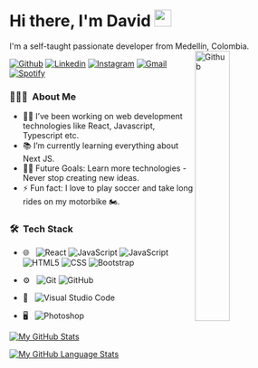 <h1> Hi there, I'm David <img src="https://raw.githubusercontent.com/iampavangandhi/iampavangandhi/master/gifs/Hi.gif" width="30px"> </h2>
I'm a self-taught passionate developer from Medellín, Colombia.

<img width="35%" align="right" alt="Github" src="https://user-images.githubusercontent.com/48678280/88862734-4903af80-d201-11ea-968b-9c939d88a37c.gif" />

[![Github](https://img.shields.io/badge/-Github-333?style=flat&logo=Github&logoColor=white)](https://github.com/DavidPalacio99)
[![Linkedin](https://img.shields.io/badge/-LinkedIn-blue?style=flat&logo=Linkedin&logoColor=white)](https://www.linkedin.com/in/david-alberto-palacio-higuita-3b08a3175/)
[![Instagram](https://img.shields.io/badge/-Instagram-c13584?style=flat&labelColor=c13584&logo=instagram&logoColor=white)](https://www.instagram.com/david_p1699/)
[![Gmail](https://img.shields.io/badge/-Gmail-c14438?style=flat&logo=Gmail&logoColor=white)](mailto:davidalpalacio@gmail.com)
[![Spotify](https://img.shields.io/badge/-Spotify-1DB954?style=flat&logo=Spotify&logoColor=white)](https://open.spotify.com/user/davidpalacio99)


<h3> 👨🏻‍💻 &nbsp;About Me </h3>

- 👨‍💻 I’ve been working on web development technologies like React, Javascript, Typescript etc.
- 📚 I’m currently learning everything about Next JS.
- 💪🏼 Future Goals: Learn more technologies - Never stop creating new ideas.
- ⚡ Fun fact: I love to play soccer and take long rides on my motorbike 🏍.


<h3> 🛠 &nbsp;Tech Stack</h3>

- 🌐 &nbsp;
  ![React](https://img.shields.io/badge/-React-333333?style=flat&logo=react)
  ![JavaScript](https://img.shields.io/badge/-JavaScript-333333?style=flat&logo=javascript)
  ![JavaScript](https://img.shields.io/badge/-TypeScript-333333?style=flat&logo=typescript)
  ![HTML5](https://img.shields.io/badge/-HTML5-333333?style=flat&logo=HTML5)
  ![CSS](https://img.shields.io/badge/-CSS-333333?style=flat&logo=CSS3&logoColor=1572B6)
  ![Bootstrap](https://img.shields.io/badge/-Bootstrap-333333?style=flat&logo=bootstrap&logoColor=563D7C)
 
  
- ⚙️ &nbsp;
  ![Git](https://img.shields.io/badge/-Git-333333?style=flat&logo=git)
  ![GitHub](https://img.shields.io/badge/-GitHub-333333?style=flat&logo=github)
- 🔧 &nbsp;
  ![Visual Studio Code](https://img.shields.io/badge/-Visual%20Studio%20Code-333333?style=flat&logo=visual-studio-code&logoColor=007ACC)
- 🖥 &nbsp;
  ![Photoshop](https://img.shields.io/badge/-Photoshop-333333?style=flat&logo=adobe-photoshop)
  
[![My GitHub Stats](https://github-readme-stats.vercel.app/api/?username=davidpalacio99&count_private=true&theme=tokyonight&showicons=true)]()

[![My GitHub Language Stats](https://github-readme-stats.vercel.app/api/top-langs/?username=davidpalacio99&langs_count=5&theme=tokyonight)]()
 
